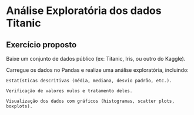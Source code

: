 # Análise Exploratória dos dados Titanic
## Exercício proposto
Baixe um conjunto de dados público (ex: Titanic, Iris, ou outro do Kaggle).

Carregue os dados no Pandas e realize uma análise exploratória, incluindo:

    Estatísticas descritivas (média, mediana, desvio padrão, etc.).

    Verificação de valores nulos e tratamento deles.

    Visualização dos dados com gráficos (histogramas, scatter plots, boxplots).
